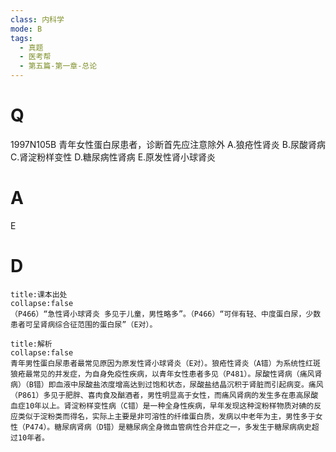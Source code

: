 ```yaml
---
class: 内科学
mode: B
tags:
  - 真题
  - 医考帮
  - 第五篇-第一章-总论
---
```


# Q
1997N105B 青年女性蛋白尿患者，诊断首先应注意除外
A.狼疮性肾炎
B.尿酸肾病
C.肾淀粉样变性
D.糖尿病性肾病
E.原发性肾小球肾炎

# A
E
# D
```ad-note
title:课本出处
collapse:false
（P466）“急性肾小球肾炎 多见于儿童，男性略多”。（P466）“可伴有轻、中度蛋白尿，少数患者可呈肾病综合征范围的蛋白尿”（E对）。
```

```ad-summary
title:解析
collapse:false
青年男性蛋白尿患者最常见原因为原发性肾小球肾炎（E对）。狼疮性肾炎（A错）为系统性红斑狼疮最常见的并发症，为自身免疫性疾病，以青年女性患者多见（P481）。尿酸性肾病（痛风肾病）（B错）即血液中尿酸盐浓度增高达到过饱和状态，尿酸盐结晶沉积于肾脏而引起病变。痛风（P861）多见于肥胖、喜肉食及酗酒者，男性明显高于女性，而痛风肾病的发生多在患高尿酸血症10年以上。肾淀粉样变性病（C错）是一种全身性疾病，早年发现这种淀粉样物质对碘的反应类似于淀粉类而得名，实际上主要是非可溶性的纤维蛋白质，发病以中老年为主，男性多于女性（P474）。糖尿病肾病（D错）是糖尿病全身微血管病性合并症之一，多发生于糖尿病病史超过10年者。
```

